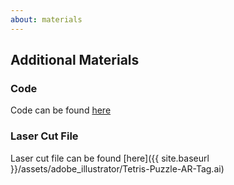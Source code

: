 ```yaml
---
about: materials
---
```

## Additional Materials 

### Code
Code can be found [here](https://github.com/jonathan-j-lee/tetris)

### Laser Cut File
Laser cut file can be found [here]({{ site.baseurl }}/assets/adobe_illustrator/Tetris-Puzzle-AR-Tag.ai)

